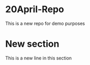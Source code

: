 # 20April-Repo

This is a new repo for demo purposes

# New section
This is a new line in this section

